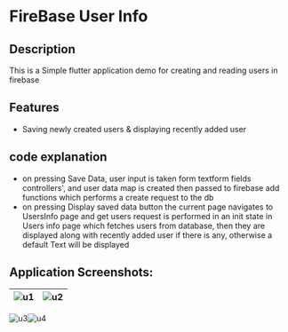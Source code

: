 # FireBase User Info

## Description
This is a Simple flutter application demo for creating and reading users in firebase

## Features
- Saving newly created users & displaying recently added user
  
## code explanation
- on pressing Save Data, user input is taken form textform fields controllers', and user data map is created then passed to firebase add functions which performs a create request to the db
- on pressing Display saved data button the current page navigates to UsersInfo page and get users request is performed in an init state in Users info page which fetches users from database, then they are displayed along with recently added user if there is any, otherwise a default Text will be displayed

## Application Screenshots: 
|![u1](https://github.com/user-attachments/assets/d094d56e-4d3e-449b-9296-6afe516da99d)|![u2](https://github.com/user-attachments/assets/eca6b1e3-1686-4e14-82e5-df7e0aaa93d2)|
|-|-|

![u3](https://github.com/user-attachments/assets/70b50847-712f-4059-9a9b-aab20141fd8b)![u4](https://github.com/user-attachments/assets/b23670cd-4deb-4ff5-b7d8-51a22fd134d8)
